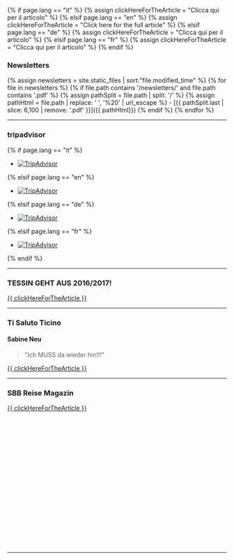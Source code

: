 
{% if page.lang == "it" %} {% assign clickHereForTheArticle = "Clicca qui per il articolo" %}
{% elsif page.lang == "en" %} {% assign clickHereForTheArticle = "Click here for the full article" %}
{% elsif page.lang == "de" %} {% assign clickHereForTheArticle = "Clicca qui per il articolo" %}
{% elsif page.lang == "fr" %} {% assign clickHereForTheArticle = "Clicca qui per il articolo" %}
{% endif %}

### Newsletters

<div>
{% assign newsletters = site.static_files | sort:"file.modified_time" %}
{% for file in newsletters %}
{% if file.path contains '/newsletters/' and file.path contains '.pdf' %}
{% assign pathSplit =  file.path | split: '/' %}
{% assign pathHtml = file.path |  replace: ' ', '%20' | url_escape %}
- [{{ pathSplit.last | slice: 6,100 | remove: '.pdf' }}]({{ pathHtml}})
	{% endif %}
{% endfor %}
</div>

- - - 

### tripadvisor
{% if page.lang == "it" %} 
<div id="TA_certificateOfExcellence496" class="TA_certificateOfExcellence">
<ul id="IdPJz1Jms" class="TA_links S5tM83S7">
<li id="CyPr96cZ" class="NqcKecMjh7Yo">
<a target="_blank" href="https://it.tripadvisor.ch/Restaurant_Review-g664165-d7146334-Reviews-Osteria_Scarpetta_Alla_Fraccia-Tenero_Lake_Maggiore_Canton_of_Ticino_Swiss_Alps.html"><img src="https://it.tripadvisor.ch/img/cdsi/img2/awards/CoE2016_WidgetAsset-14348-2.png" alt="TripAdvisor" class="widCOEImg" id="CDSWIDCOELOGO"/></a>
</li>
</ul>
</div>
<script src="https://www.jscache.com/wejs?wtype=certificateOfExcellence&amp;uniq=496&amp;locationId=7146334&amp;lang=it_CH&amp;year=2016&amp;display_version=2"></script>


{% elsif page.lang == "en" %}
<div id="TA_certificateOfExcellence723" class="TA_certificateOfExcellence">
<ul id="9fmSdW4SZ" class="TA_links lwfVbOy">
<li id="fmmp3XsNogW" class="3SEhDF">
<a target="_blank" href="https://www.tripadvisor.co.uk/Restaurant_Review-g664165-d7146334-Reviews-Osteria_Scarpetta_Alla_Fraccia-Tenero_Lake_Maggiore_Canton_of_Ticino_Swiss_Alps.html"><img src="https://www.tripadvisor.co.uk/img/cdsi/img2/awards/CoE2016_WidgetAsset-14348-2.png" alt="TripAdvisor" class="widCOEImg" id="CDSWIDCOELOGO"/></a>
</li>
</ul>
</div>
<script src="https://www.jscache.com/wejs?wtype=certificateOfExcellence&amp;uniq=723&amp;locationId=7146334&amp;lang=en_UK&amp;year=2016&amp;display_version=2"></script>


{% elsif page.lang == "de" %}
<div id="TA_certificateOfExcellence145" class="TA_certificateOfExcellence">
<ul id="IP1BKt5U" class="TA_links TDgFqJb">
<li id="48bt7PwZ" class="RyRbkwd">
<a target="_blank" href="https://www.tripadvisor.ch/Restaurant_Review-g664165-d7146334-Reviews-Osteria_Scarpetta_Alla_Fraccia-Tenero_Lake_Maggiore_Canton_of_Ticino_Swiss_Alps.html"><img src="https://www.tripadvisor.ch/img/cdsi/img2/awards/CoE2016_WidgetAsset-14348-2.png" alt="TripAdvisor" class="widCOEImg" id="CDSWIDCOELOGO"/></a>
</li>
</ul>
</div>
<script src="https://www.jscache.com/wejs?wtype=certificateOfExcellence&amp;uniq=145&amp;locationId=7146334&amp;lang=de_CH&amp;year=2016&amp;display_version=2"></script>

{% elsif page.lang == "fr" %}
<div id="TA_certificateOfExcellence256" class="TA_certificateOfExcellence">
<ul id="KTZc3rj" class="TA_links wSy9QSVU">
<li id="q3s8D36JbyjU" class="GrW6Nwpqco">
<a target="_blank" href="https://fr.tripadvisor.ch/Restaurant_Review-g664165-d7146334-Reviews-Osteria_Scarpetta_Alla_Fraccia-Tenero_Lake_Maggiore_Canton_of_Ticino_Swiss_Alps.html"><img src="https://fr.tripadvisor.ch/img/cdsi/img2/awards/CoE2016_WidgetAsset-14348-2.png" alt="TripAdvisor" class="widCOEImg" id="CDSWIDCOELOGO"/></a>
</li>
</ul>
</div>
<script src="https://www.jscache.com/wejs?wtype=certificateOfExcellence&amp;uniq=256&amp;locationId=7146334&amp;lang=fr_CH&amp;year=2016&amp;display_version=2"></script>
{% endif %}

- - - 

### TESSIN GEHT AUS 2016/2017!
[{{ clickHereForTheArticle }}](/reviews/TGA_OsteriaScarpettaAllaFraccia_2016-2017.pdf)

- - - 

### Ti Saluto Ticino

#### Sabine Neu 

> "Ich MUSS da wieder hin!!!"  

[{{ clickHereForTheArticle }}](http://tisalutoticino.blogspot.ch/2014/07/osteria-scarpetta-alla-fraccia-tenero.html)

- - - 

### SBB Reise Magazin

[{{ clickHereForTheArticle }}](http://issuu.com/sbb_reisemagazin/docs/sbb_reisemagazin_140904/c/slouig8)
<div data-configid="13951617/9691137" style="width: 400px; height: 294px;" class="issuuembed"></div><script type="text/javascript" src="//e.issuu.com/embed.js" async="true"></script>

- - -

